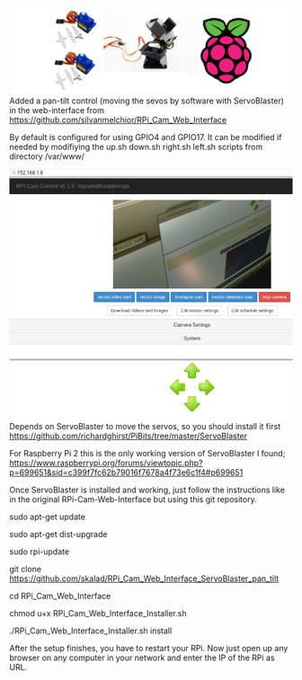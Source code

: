 ![Alt text](/pic2.jpg?raw=true)
Added a pan-tilt control (moving the sevos by software with ServoBlaster) in the web-interface from https://github.com/silvanmelchior/RPi_Cam_Web_Interface

By default is configured for using GPIO4 and GPIO17. It can be modified if needed by modifiying the up.sh down.sh right.sh left.sh scripts from directory /var/www/

![Alt text](/pic.jpg?raw=true)
Depends on ServoBlaster to move the servos, so you should install it first https://github.com/richardghirst/PiBits/tree/master/ServoBlaster

For Raspberry Pi 2 this is the only working version of ServoBlaster I found; https://www.raspberrypi.org/forums/viewtopic.php?p=699651&sid=c399f7fc62b79016f7678a4f73e6c1f4#p699651

Once ServoBlaster is installed and working, just follow the instructions like in the original RPi-Cam-Web-Interface but using this git repository.

sudo apt-get update

sudo apt-get dist-upgrade

sudo rpi-update

git clone https://github.com/skalad/RPi_Cam_Web_Interface_ServoBlaster_pan_tilt

cd RPi_Cam_Web_Interface

chmod u+x RPi_Cam_Web_Interface_Installer.sh

./RPi_Cam_Web_Interface_Installer.sh install

After the setup finishes, you have to restart your RPi. Now just open up any browser on any computer in your network and enter the IP of the RPi as URL.


